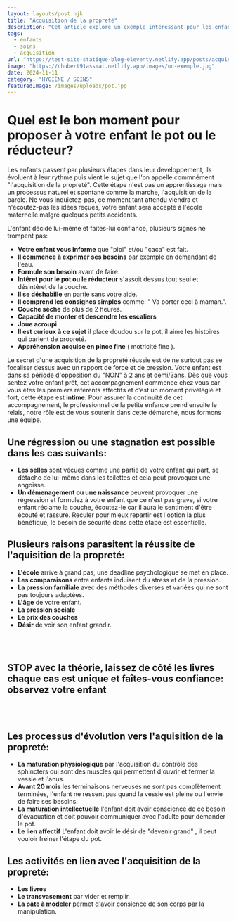 ```yaml
---
layout: layouts/post.njk
title: "Acquisition de la propreté"
description: "Cet article explore un exemple intéressant pour les enfants."
tags: 
  - enfants
  - soins
  - acquisition
url: "https://test-site-statique-blog-eleventy.netlify.app/posts/acquisistion-de-la-proprete"
image: "https://chubert91assmat.netlify.app/images/un-exemple.jpg"
date: 2024-11-11
category: "HYGIÈNE / SOINS"
featuredImage: /images/uploads/pot.jpg
---
```


# Quel est le bon moment pour proposer à votre enfant le pot ou le réducteur?
Les enfants passent par plusieurs étapes dans leur developpement, ils évoluent à leur rythme puis vient le sujet que l'on appelle commnément "l'acquisition de la propreté". Cette étape n'est pas un apprentissage mais un processus naturel et spontané comme la marche, l'acquisition de la parole. Ne vous inquietez-pas, ce moment tant attendu viendra et n'écoutez-pas les idées reçues, votre enfant sera accepté à l'ecole maternelle malgré quelques petits accidents.

L'enfant décide lui-même et faites-lui confiance, plusieurs signes ne trompent pas:

- **Votre enfant vous informe** que "pipi" et/ou "caca" est fait.
- **Il commence à exprimer ses besoins** par exemple en demandant de l'eau.
- **Formule son besoin** avant de faire.
- **Intêret pour le pot ou le réducteur** s'assoit dessus tout seul et désintêret de la couche.
- **Il se déshabille** en partie sans votre aide.
- **Il comprend les consignes simples** comme: " Va porter ceci à maman.".
- **Couche sèche** de plus de 2 heures.
- **Capacité de monter et descendre les escaliers** 
- **Joue acroupi**
- **Il est curieux à ce sujet** il place doudou sur le pot, il aime les histoires qui parlent de propreté.
- **Appréhension acquise en pince fine** ( motricité fine ).

Le secret d'une acquisition de la propreté réussie est de ne surtout pas se focaliser dessus avec un rapport de force et de pression. Votre enfant est dans sa période d'opposition du "NON" à 2 ans et demi/3ans. Dès que vous sentez votre enfant prêt, cet accompagnement commence chez vous car vous êtes les premiers référents affectifs et c'est un moment privélégié et fort, cette étape est **intime**. Pour assurer la continuité de cet accompagnement, le professionnel de la petite enfance prend ensuite le relais, notre rôle est de vous soutenir dans cette démarche, nous formons une équipe.

## Une régression ou une stagnation est possible dans les cas suivants:
- **Les selles** sont vécues comme une partie de votre enfant qui part, se détache de lui-même dans les toilettes et cela peut provoquer une angoisse.
- **Un démenagement ou une naissance** peuvent provoquer une régression et formulez à votre enfant que ce n'est pas grave, si votre enfant réclame la couche, écoutez-le car il aura le sentiment d'être écouté et rassuré. Reculer pour mieux repartir est l'option la plus bénéfique, le besoin de sécurité dans cette étape est essentielle.

## Plusieurs raisons parasitent la réussite de l'aquisition de la propreté:

- **L'école** arrive à grand pas, une deadline psychologique se met en place.
- **Les comparaisons** entre enfants induisent du stress et de la pression.
- **La pression familiale** avec des méthodes diverses et variées qui ne sont pas toujours adaptées.
- **L'âge** de votre enfant.
- **La pression sociale** 
- **Le prix des couches**
- **Désir** de voir son enfant grandir.


<br><br>


## **STOP avec la théorie, laissez de côté les livres chaque cas est unique et faîtes-vous confiance: observez votre enfant**


<br><br>


## Les processus d'évolution vers l'aquisition de la propreté:

- **La maturation physiologique** par l'acquisition du contrôle des sphincters qui sont des muscles qui permettent d'ouvrir et fermer la vessie et l'anus.
- **Avant 20 mois** les terminaisons nerveuses ne sont pas complètement terminées, l'enfant ne ressent pas quand la vessie est pleine ou l'envie de faire ses besoins.
- **La maturation intellectuelle** l'enfant doit avoir conscience de ce besoin d'évacuation et doit pouvoir communiquer avec l'adulte pour demander le pot.
- **Le lien affectif** L'enfant doit avoir le désir de "devenir grand" , il peut vouloir freiner l'étape du pot.

## Les activités en lien avec l'acquisition de la propreté:

- **Les livres** 
- **Le transvasement** par vider et remplir.
- **La pâte à modeler** permet d'avoir consience de son corps par la manipulation.


